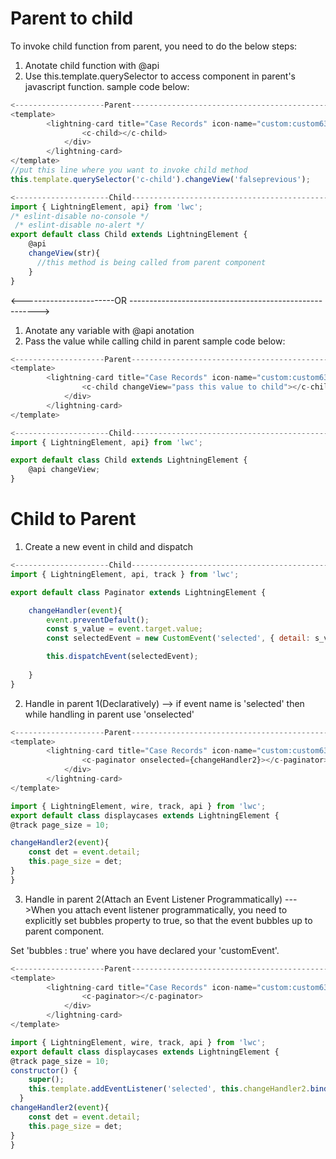# Parent to child
To invoke child function from parent, you need to do the below steps:
1. Anotate child function with @api
2. Use this.template.querySelector to access component in parent's javascript function.
sample code below:
```javascript
<--------------------Parent------------------------------------------------>
<template>
        <lightning-card title="Case Records" icon-name="custom:custom63">
                <c-child></c-child>
            </div>
        </lightning-card>
</template>
//put this line where you want to invoke child method
this.template.querySelector('c-child').changeView('falseprevious');

<---------------------Child-------------------------------------------------->
import { LightningElement, api} from 'lwc';
/* eslint-disable no-console */
 /* eslint-disable no-alert */
export default class Child extends LightningElement {
    @api
    changeView(str){  
      //this method is being called from parent component
    }   
}
```
<-----------------------OR ------------------------------------------------------->
1. Anotate any variable with  @api anotation
2. Pass the value while calling child in parent
sample code below:
```javascript
<--------------------Parent----------------------------------------------------->
<template>
        <lightning-card title="Case Records" icon-name="custom:custom63">
                <c-child changeView="pass this value to child"></c-child>
            </div>
        </lightning-card>
</template>

<---------------------Child----------------------------------------------->
import { LightningElement, api} from 'lwc';

export default class Child extends LightningElement {
    @api changeView;
}
```
# Child to Parent
1. Create a new event in child and dispatch
```javascript
<---------------------Child----------------------------------------------->
import { LightningElement, api, track } from 'lwc';

export default class Paginator extends LightningElement {

    changeHandler(event){
        event.preventDefault();
        const s_value = event.target.value;
        const selectedEvent = new CustomEvent('selected', { detail: s_value});

        this.dispatchEvent(selectedEvent);
 
    }
}
```
2. Handle in parent 1(Declaratively)
        --> if event name is 'selected' then while handling in parent use 'onselected'
```javascript
<--------------------Parent----------------------------------------------------->
<template>
        <lightning-card title="Case Records" icon-name="custom:custom63">
                <c-paginator onselected={changeHandler2}></c-paginator>
            </div>
        </lightning-card>
</template>

import { LightningElement, wire, track, api } from 'lwc';
export default class displaycases extends LightningElement {
@track page_size = 10;

changeHandler2(event){
    const det = event.detail;
    this.page_size = det;
}
}
```
3. Handle in parent 2(Attach an Event Listener Programmatically)
--->When you attach event listener programmatically, you need to explicitly set bubbles property to true, so that the event bubbles up to parent component.

Set 'bubbles : true' where you have declared your 'customEvent'.
```javascript
<--------------------Parent----------------------------------------------------->
<template>
        <lightning-card title="Case Records" icon-name="custom:custom63">
                <c-paginator></c-paginator>
            </div>
        </lightning-card>
</template>

import { LightningElement, wire, track, api } from 'lwc';
export default class displaycases extends LightningElement {
@track page_size = 10;
constructor() {
    super();
    this.template.addEventListener('selected', this.changeHandler2.bind(this));
  }
changeHandler2(event){
    const det = event.detail;
    this.page_size = det;
}
}
```

